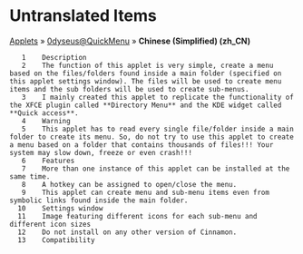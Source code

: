 # Untranslated Items
[Applets](../../../README.md) &#187; [0dyseus@QuickMenu](../README.md) &#187; **Chinese (Simplified) (zh_CN)**

       1	Description
       2	The function of this applet is very simple, create a menu based on the files/folders found inside a main folder (specified on this applet settings window). The files will be used to create menu items and the sub folders will be used to create sub-menus.
       3	I mainly created this applet to replicate the functionality of the XFCE plugin called **Directory Menu** and the KDE widget called **Quick access**.
       4	Warning
       5	This applet has to read every single file/folder inside a main folder to create its menu. So, do not try to use this applet to create a menu based on a folder that contains thousands of files!!! Your system may slow down, freeze or even crash!!!
       6	Features
       7	More than one instance of this applet can be installed at the same time.
       8	A hotkey can be assigned to open/close the menu.
       9	This applet can create menu and sub-menu items even from symbolic links found inside the main folder.
      10	Settings window
      11	Image featuring different icons for each sub-menu and different icon sizes
      12	Do not install on any other version of Cinnamon.
      13	Compatibility
